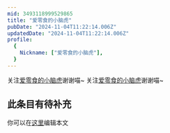 ```yaml
---
mid: 3493118999529865
title: "爱零食的小脑虎"
pubDate: "2024-11-04T11:22:14.006Z"
updatedDate: "2024-11-04T11:22:14.006Z"
profile:
  {
    Nickname: ["爱零食的小脑虎"],
  }
---
```


关注[爱零食的小脑虎](https://space.bilibili.com/3493118999529865)谢谢喵~ 关注[爱零食的小脑虎](https://space.bilibili.com/3493118999529865)谢谢喵~

## 此条目有待补充
你可以在[这里](https://github.com/Yuhanawa/VTuber.ICU-Content/edit/master/v/爱零食的小脑虎/index.md)编辑本文
